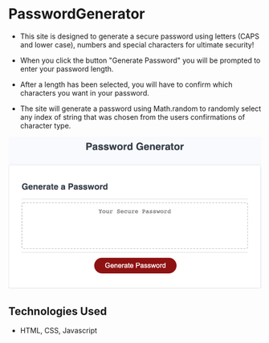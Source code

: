 # PasswordGenerator

* This site is designed to generate a secure password using letters (CAPS and lower case), numbers and special characters for ultimate security!

* When you click the button "Generate Password" you will be prompted to enter your password length.

* After a length has been selected, you will have to confirm which characters you want in your password.

* The site will generate a password using Math.random to randomly select any index of string that was chosen from the users confirmations of character type.

![](./images/readme_preview.png)

## Technologies Used

* HTML, CSS, Javascript